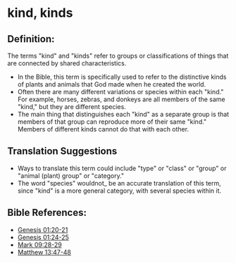 # kind, kinds #

## Definition: ##

The terms "kind" and "kinds" refer to groups or classifications of things that are connected by shared characteristics.

* In the Bible, this term is specifically used to refer to the distinctive kinds of plants and animals that God made when he created the world.
* Often there are many different variations or species within each "kind." For example, horses, zebras, and donkeys are all members of the same "kind," but they are different species.
* The main thing that distinguishes each "kind" as a separate group is that members of that group can reproduce more of their same "kind." Members of different kinds cannot do that with each other.

## Translation Suggestions ##

* Ways to translate this term could include "type" or "class" or "group" or "animal (plant) group" or "category."
* The word "species" wouldnot_ be an accurate translation of this term, since "kind" is a more general category, with several species within it.

## Bible References: ##

* [Genesis 01:20-21](https://door43.org/en/bible/notes/gen/01/20)
* [Genesis 01:24-25](https://door43.org/en/bible/notes/gen/01/24)
* [Mark 09:28-29](https://door43.org/en/bible/notes/mrk/09/28)
* [Matthew 13:47-48](https://door43.org/en/bible/notes/mat/13/47)

